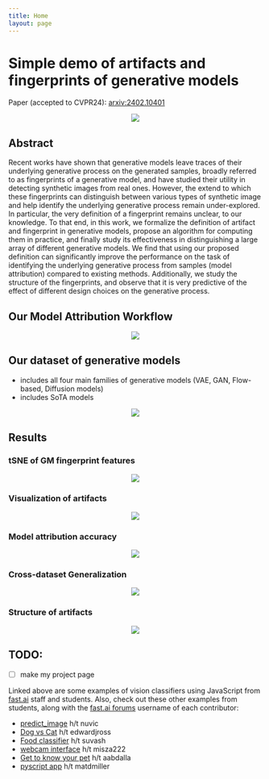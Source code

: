 ```yaml
---
title: Home
layout: page
---
```


# Simple demo of artifacts and fingerprints of generative models
Paper (accepted to CVPR24): [arxiv:2402.10401](https://arxiv.org/abs/2402.10401)

<div>
  <center>
    <img src="images/defn-gm-fpts.png">
  </center>
</div>

## Abstract
Recent works have shown that generative models leave
traces of their underlying generative process on the generated samples, broadly referred to as fingerprints of a generative model, and have studied their utility in detecting
synthetic images from real ones. However, the extend to
which these fingerprints can distinguish between various
types of synthetic image and help identify the underlying
generative process remain under-explored. In particular,
the very definition of a fingerprint remains unclear, to our
knowledge. To that end, in this work, we formalize the definition of artifact and fingerprint in generative models, propose
an algorithm for computing them in practice, and finally
study its effectiveness in distinguishing a large array of different generative models. We find that using our proposed
definition can significantly improve the performance on the
task of identifying the underlying generative process from
samples (model attribution) compared to existing methods.
Additionally, we study the structure of the fingerprints, and
observe that it is very predictive of the effect of different
design choices on the generative process.

## Our Model Attribution Workflow
<div class="workflow">
  <center>
    <img src="images/our-workflow.png">
  </center>
</div>

## Our dataset of generative models 
- includes all four main families of generative models (VAE, GAN, Flow-based, Diffusion models)
- includes SoTA models
<div id="dataset">
  <center>
    <img src="images/our-gm-dataset.png">
  </center>
</div>

## Results
### tSNE of GM fingerprint features
<div id="workflow">
  <center>
    <img src="images/tsne-gmfpts.png">
  </center>
</div>

### Visualization of artifacts
<div id="workflow">
  <center>
    <img src="images/viz-gm-artifacts.png">
  </center>
</div>

### Model attribution accuracy
<div id="result-1-acc">
  <center>
    <img src="images/results-1-acc.png">
  </center>
</div>

### Cross-dataset Generalization 
<div id="result-2-generalize">
  <center>
    <img src="images/results-2.png">
  </center>
</div>

### Structure of artifacts
<div id="result-3-clustering-structure">
  <center>
    <img src="images/results-3-clustering.png">
  </center>
</div>



## TODO:
- [ ] make my project page

  
Linked above are some examples of vision classifiers using JavaScript from [fast.ai](https://course.fast.ai) staff and students. Also, check out these other examples from students, along with the [fast.ai forums](https://forums.fast.ai) username of each contributor:

- [predict_image](https://github.com/nuvic/predict_image) h/t nuvic
- [Dog vs Cat](https://edwardjross.github.io/gradio-image-demo/) h/t edwardjross 
- [Food classifier](https://suvash.github.io/very-basic-gradio-api-app/) h/t suvash 
- [webcam interface](https://misza222.github.io/hf_api_predict/) h/t misza222
- [Get to know your pet](https://gettoknowyourpet.com/) h/t aabdalla
- [pyscript app](https://matdmiller.github.io/fastai-huggingface-sample-web-app1/pyscript-classifier.html) h/t matdmiller
